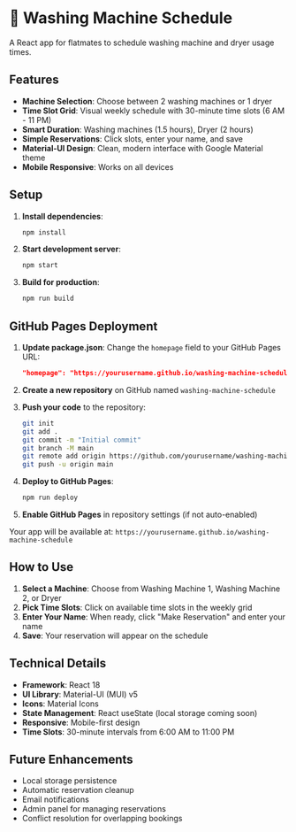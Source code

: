 # 🧺 Washing Machine Schedule

A React app for flatmates to schedule washing machine and dryer usage times.

## Features

- **Machine Selection**: Choose between 2 washing machines or 1 dryer
- **Time Slot Grid**: Visual weekly schedule with 30-minute time slots (6 AM - 11 PM)
- **Smart Duration**: Washing machines (1.5 hours), Dryer (2 hours)
- **Simple Reservations**: Click slots, enter your name, and save
- **Material-UI Design**: Clean, modern interface with Google Material theme
- **Mobile Responsive**: Works on all devices

## Setup

1. **Install dependencies**:
   ```bash
   npm install
   ```

2. **Start development server**:
   ```bash
   npm start
   ```

3. **Build for production**:
   ```bash
   npm run build
   ```

## GitHub Pages Deployment

1. **Update package.json**: Change the `homepage` field to your GitHub Pages URL:
   ```json
   "homepage": "https://yourusername.github.io/washing-machine-schedule"
   ```

2. **Create a new repository** on GitHub named `washing-machine-schedule`

3. **Push your code** to the repository:
   ```bash
   git init
   git add .
   git commit -m "Initial commit"
   git branch -M main
   git remote add origin https://github.com/yourusername/washing-machine-schedule.git
   git push -u origin main
   ```

4. **Deploy to GitHub Pages**:
   ```bash
   npm run deploy
   ```

5. **Enable GitHub Pages** in repository settings (if not auto-enabled)

Your app will be available at: `https://yourusername.github.io/washing-machine-schedule`

## How to Use

1. **Select a Machine**: Choose from Washing Machine 1, Washing Machine 2, or Dryer
2. **Pick Time Slots**: Click on available time slots in the weekly grid
3. **Enter Your Name**: When ready, click "Make Reservation" and enter your name
4. **Save**: Your reservation will appear on the schedule

## Technical Details

- **Framework**: React 18
- **UI Library**: Material-UI (MUI) v5
- **Icons**: Material Icons
- **State Management**: React useState (local storage coming soon)
- **Responsive**: Mobile-first design
- **Time Slots**: 30-minute intervals from 6:00 AM to 11:00 PM

## Future Enhancements

- Local storage persistence
- Automatic reservation cleanup
- Email notifications
- Admin panel for managing reservations
- Conflict resolution for overlapping bookings 